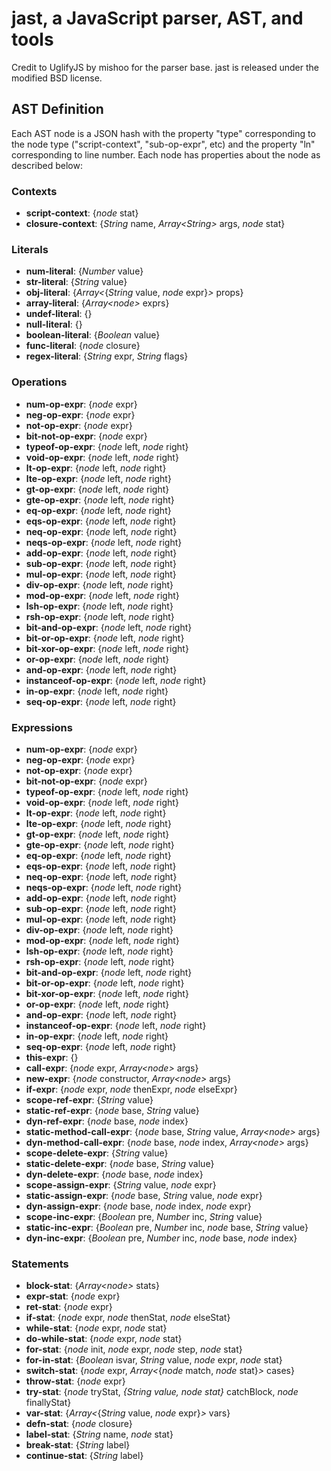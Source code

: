 # jast, a JavaScript parser, AST, and tools

Credit to UglifyJS by mishoo for the parser base.
jast is released under the modified BSD license.

## AST Definition

Each AST node is a JSON hash with the property "type" corresponding to the node type ("script-context", "sub-op-expr", etc) and the property "ln" corresponding to line number. Each node has properties about the node as described below:

### Contexts
*    **script-context**: {_node_ stat}
*    **closure-context**: {_String_ name, _Array<_String_>_ args, _node_ stat}

### Literals
*    **num-literal**: {_Number_ value}
*    **str-literal**: {_String_ value}
*    **obj-literal**: {_Array<_{_String_ value, _node_ expr}_>_ props}
*    **array-literal**: {_Array<_node_>_ exprs}
*    **undef-literal**: {}
*    **null-literal**: {}
*    **boolean-literal**: {_Boolean_ value}
*    **func-literal**: {_node_ closure}
*    **regex-literal**: {_String_ expr, _String_ flags}

### Operations
*    **num-op-expr**: {_node_ expr}
*    **neg-op-expr**: {_node_ expr}
*    **not-op-expr**: {_node_ expr}
*    **bit-not-op-expr**: {_node_ expr}
*    **typeof-op-expr**: {_node_ left, _node_ right}
*    **void-op-expr**: {_node_ left, _node_ right}
*    **lt-op-expr**: {_node_ left, _node_ right}
*    **lte-op-expr**: {_node_ left, _node_ right}
*    **gt-op-expr**: {_node_ left, _node_ right}
*    **gte-op-expr**: {_node_ left, _node_ right}
*    **eq-op-expr**: {_node_ left, _node_ right}
*    **eqs-op-expr**: {_node_ left, _node_ right}
*    **neq-op-expr**: {_node_ left, _node_ right}
*    **neqs-op-expr**: {_node_ left, _node_ right}
*    **add-op-expr**: {_node_ left, _node_ right}
*    **sub-op-expr**: {_node_ left, _node_ right}
*    **mul-op-expr**: {_node_ left, _node_ right}
*    **div-op-expr**: {_node_ left, _node_ right}
*    **mod-op-expr**: {_node_ left, _node_ right}
*    **lsh-op-expr**: {_node_ left, _node_ right}
*    **rsh-op-expr**: {_node_ left, _node_ right}
*    **bit-and-op-expr**: {_node_ left, _node_ right}
*    **bit-or-op-expr**: {_node_ left, _node_ right}
*    **bit-xor-op-expr**: {_node_ left, _node_ right}
*    **or-op-expr**: {_node_ left, _node_ right}
*    **and-op-expr**: {_node_ left, _node_ right}
*    **instanceof-op-expr**: {_node_ left, _node_ right}
*    **in-op-expr**: {_node_ left, _node_ right}
*    **seq-op-expr**: {_node_ left, _node_ right}

### Expressions
*    **num-op-expr**: {_node_ expr}
*    **neg-op-expr**: {_node_ expr}
*    **not-op-expr**: {_node_ expr}
*    **bit-not-op-expr**: {_node_ expr}
*    **typeof-op-expr**: {_node_ left, _node_ right}
*    **void-op-expr**: {_node_ left, _node_ right}
*    **lt-op-expr**: {_node_ left, _node_ right}
*    **lte-op-expr**: {_node_ left, _node_ right}
*    **gt-op-expr**: {_node_ left, _node_ right}
*    **gte-op-expr**: {_node_ left, _node_ right}
*    **eq-op-expr**: {_node_ left, _node_ right}
*    **eqs-op-expr**: {_node_ left, _node_ right}
*    **neq-op-expr**: {_node_ left, _node_ right}
*    **neqs-op-expr**: {_node_ left, _node_ right}
*    **add-op-expr**: {_node_ left, _node_ right}
*    **sub-op-expr**: {_node_ left, _node_ right}
*    **mul-op-expr**: {_node_ left, _node_ right}
*    **div-op-expr**: {_node_ left, _node_ right}
*    **mod-op-expr**: {_node_ left, _node_ right}
*    **lsh-op-expr**: {_node_ left, _node_ right}
*    **rsh-op-expr**: {_node_ left, _node_ right}
*    **bit-and-op-expr**: {_node_ left, _node_ right}
*    **bit-or-op-expr**: {_node_ left, _node_ right}
*    **bit-xor-op-expr**: {_node_ left, _node_ right}
*    **or-op-expr**: {_node_ left, _node_ right}
*    **and-op-expr**: {_node_ left, _node_ right}
*    **instanceof-op-expr**: {_node_ left, _node_ right}
*    **in-op-expr**: {_node_ left, _node_ right}
*    **seq-op-expr**: {_node_ left, _node_ right}
*    **this-expr**: {}
*    **call-expr**: {_node_ expr, _Array<_node_>_ args}
*    **new-expr**: {_node_ constructor, _Array<_node_>_ args}
*    **if-expr**: {_node_ expr, _node_ thenExpr, _node_ elseExpr}
*    **scope-ref-expr**: {_String_ value}
*    **static-ref-expr**: {_node_ base, _String_ value}
*    **dyn-ref-expr**: {_node_ base, _node_ index}
*    **static-method-call-expr**: {_node_ base, _String_ value, _Array<_node_>_ args}
*    **dyn-method-call-expr**: {_node_ base, _node_ index, _Array<_node_>_ args}
*    **scope-delete-expr**: {_String_ value}
*    **static-delete-expr**: {_node_ base, _String_ value}
*    **dyn-delete-expr**: {_node_ base, _node_ index}
*    **scope-assign-expr**: {_String_ value, _node_ expr}
*    **static-assign-expr**: {_node_ base, _String_ value, _node_ expr}
*    **dyn-assign-expr**: {_node_ base, _node_ index, _node_ expr}
*    **scope-inc-expr**: {_Boolean_ pre, _Number_ inc, _String_ value}
*    **static-inc-expr**: {_Boolean_ pre, _Number_ inc, _node_ base, _String_ value}
*    **dyn-inc-expr**: {_Boolean_ pre, _Number_ inc, _node_ base, _node_ index}

### Statements
*    **block-stat**: {_Array<_node_>_ stats}
*    **expr-stat**: {_node_ expr}
*    **ret-stat**: {_node_ expr}
*    **if-stat**: {_node_ expr, _node_ thenStat, _node_ elseStat}
*    **while-stat**: {_node_ expr, _node_ stat}
*    **do-while-stat**: {_node_ expr, _node_ stat}
*    **for-stat**: {_node_ init, _node_ expr, _node_ step, _node_ stat}
*    **for-in-stat**: {_Boolean_ isvar, _String_ value, _node_ expr, _node_ stat}
*    **switch-stat**: {_node_ expr, _Array<_{_node_ match, _node_ stat}_>_ cases}
*    **throw-stat**: {_node_ expr}
*    **try-stat**: {_node_ tryStat, _{_String_ value, _node_ stat}_ catchBlock, _node_ finallyStat}
*    **var-stat**: {_Array<_{_String_ value, _node_ expr}_>_ vars}
*    **defn-stat**: {_node_ closure}
*    **label-stat**: {_String_ name, _node_ stat}
*    **break-stat**: {_String_ label}
*    **continue-stat**: {_String_ label}
